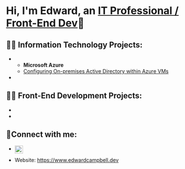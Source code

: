 <h1>Hi, I'm Edward, an <a href="https://www.linkedin.com/in/edwardcampbell15">IT Professional / Front-End Dev</a>👋</h1>

<h2>👨‍💻 Information Technology Projects:</h2>

- - <b>Microsoft Azure</b>
  - [Configuring On-premises Active Directory within Azure VMs]()

- 

<h2>👨‍💻 Front-End Development Projects:</h2>

-
-

<h2>🤳Connect with me:</h2>

- [<img align="left" alt="Edward | LinkedIn" width="22px" src="https://cdn.jsdelivr.net/npm/simple-icons@v3/icons/linkedin.svg" />][linkedin]


 [linkedin]: https://www.linkedin.com/in/edwardcampbell15

- Website: https://www.edwardcampbell.dev
